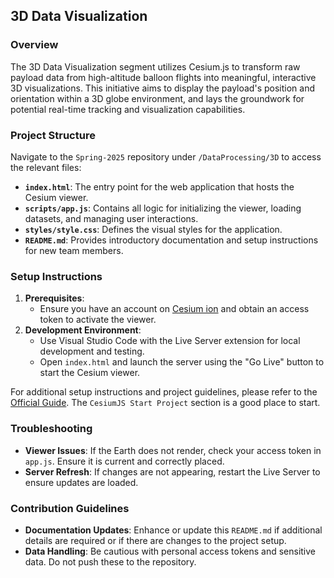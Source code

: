 ## 3D Data Visualization

### Overview
The 3D Data Visualization segment utilizes Cesium.js to transform raw payload data from high-altitude balloon flights into meaningful, interactive 3D visualizations. This initiative aims to display the payload's position and orientation within a 3D globe environment, and lays the groundwork for potential real-time tracking and visualization capabilities.

### Project Structure
Navigate to the `Spring-2025` repository under `/DataProcessing/3D` to access the relevant files:
- **`index.html`**: The entry point for the web application that hosts the Cesium viewer.
- **`scripts/app.js`**: Contains all logic for initializing the viewer, loading datasets, and managing user interactions.
- **`styles/style.css`**: Defines the visual styles for the application.
- **`README.md`**: Provides introductory documentation and setup instructions for new team members.

### Setup Instructions
1. **Prerequisites**:
   - Ensure you have an account on [Cesium ion](https://cesium.com/ion/) and obtain an access token to activate the viewer.
2. **Development Environment**:
   - Use Visual Studio Code with the Live Server extension for local development and testing.
   - Open `index.html` and launch the server using the "Go Live" button to start the Cesium viewer.

For additional setup instructions and project guidelines, please refer to the [Official Guide](https://docs.google.com/document/d/1dIcqozUU-LhrAeqJc7U-4poYH6kvHRLgSQxj3v1mSM8/edit?tab=t.0). The `CesiumJS Start Project` section is a good place to start.

### Troubleshooting
- **Viewer Issues**: If the Earth does not render, check your access token in `app.js`. Ensure it is current and correctly placed.
- **Server Refresh**: If changes are not appearing, restart the Live Server to ensure updates are loaded.

### Contribution Guidelines
- **Documentation Updates**: Enhance or update this `README.md` if additional details are required or if there are changes to the project setup.
- **Data Handling**: Be cautious with personal access tokens and sensitive data. Do not push these to the repository.
